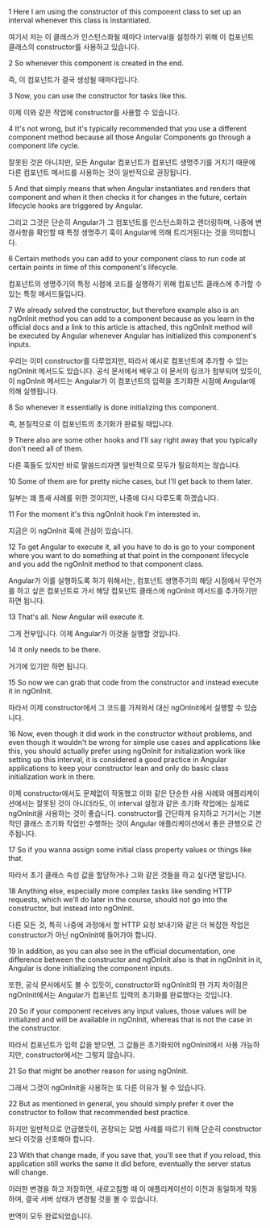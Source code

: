 1
Here I am using the constructor
of this component class
to set up an interval whenever this class is instantiated.

여기서 저는 이 클래스가 인스턴스화될 때마다
interval을 설정하기 위해
이 컴포넌트 클래스의 constructor를 사용하고 있습니다.

2
So whenever this component is created in the end.

즉, 이 컴포넌트가 결국 생성될 때마다입니다.

3
Now, you can use the constructor for tasks like this.

이제 이와 같은 작업에 constructor를 사용할 수 있습니다.

4
It's not wrong,
but it's typically recommended
that you use a different component method
because all those Angular Components go
through a component life cycle.

잘못된 것은 아니지만,
모든 Angular 컴포넌트가
컴포넌트 생명주기를 거치기 때문에
다른 컴포넌트 메서드를 사용하는 것이
일반적으로 권장됩니다.

5
And that simply means that when Angular instantiates
and renders that component
and when it then checks it for changes in the future,
certain lifecycle hooks are triggered by Angular.

그리고 그것은 단순히 Angular가 그 컴포넌트를
인스턴스화하고 렌더링하며,
나중에 변경사항을 확인할 때
특정 생명주기 훅이 Angular에 의해 트리거된다는 것을 의미합니다.

6
Certain methods you can add to your component class
to run code at certain points in time
of this component's lifecycle.

컴포넌트의 생명주기의 특정 시점에
코드를 실행하기 위해 컴포넌트 클래스에
추가할 수 있는 특정 메서드들입니다.

7
We already solved the constructor,
but therefore example also is an ngOnInit method
you can add to a component
because as you learn in the official docs
and a link to this article is attached,
this ngOnInit method will be executed by Angular
whenever Angular has initialized this component's inputs.

우리는 이미 constructor를 다루었지만,
따라서 예시로 컴포넌트에 추가할 수 있는
ngOnInit 메서드도 있습니다.
공식 문서에서 배우고 이 문서의 링크가 첨부되어 있듯이,
이 ngOnInit 메서드는 Angular가 이 컴포넌트의 입력을
초기화한 시점에 Angular에 의해 실행됩니다.

8
So whenever it essentially is done
initializing this component.

즉, 본질적으로 이 컴포넌트의 초기화가
완료될 때입니다.

9
There also are some other hooks
and I'll say right away
that you typically don't need all of them.

다른 훅들도 있지만
바로 말씀드리자면
일반적으로 모두가 필요하지는 않습니다.

10
Some of them are for pretty niche cases,
but I'll get back to them later.

일부는 꽤 틈새 사례를 위한 것이지만,
나중에 다시 다루도록 하겠습니다.

11
For the moment it's this ngOnInit hook I'm interested in.

지금은 이 ngOnInit 훅에 관심이 있습니다.

12
To get Angular to execute it, all you have
to do is go to your component where you want
to do something at that point in the component lifecycle
and you add the ngOnInit method to that component class.

Angular가 이를 실행하도록 하기 위해서는,
컴포넌트 생명주기의 해당 시점에서 무언가를 하고 싶은
컴포넌트로 가서 해당 컴포넌트 클래스에
ngOnInit 메서드를 추가하기만 하면 됩니다.

13
That's all. Now Angular will execute it.

그게 전부입니다. 이제 Angular가 이것을 실행할 것입니다.

14
It only needs to be there.

거기에 있기만 하면 됩니다.

15
So now we can grab that code from the constructor
and instead execute it in ngOnInit.

따라서 이제 constructor에서 그 코드를 가져와서
대신 ngOnInit에서 실행할 수 있습니다.

16
Now, even though it did work in the constructor without
problems, and even though it wouldn't be wrong
for simple use cases
and applications like this,
you should actually prefer using ngOnInit
for initialization work like setting up this interval,
it is considered a good practice in Angular applications
to keep your constructor lean
and only do basic class initialization
work in there.

이제 constructor에서도 문제없이 작동했고
이와 같은 단순한 사용 사례와
애플리케이션에서는 잘못된 것이 아니더라도,
이 interval 설정과 같은 초기화 작업에는
실제로 ngOnInit을 사용하는 것이 좋습니다.
constructor를 간단하게 유지하고
거기서는 기본적인 클래스 초기화 작업만
수행하는 것이 Angular 애플리케이션에서
좋은 관행으로 간주됩니다.

17
So if you wanna assign some initial class property values
or things like that.

따라서 초기 클래스 속성 값을 할당하거나
그와 같은 것들을 하고 싶다면 말입니다.

18
Anything else, especially more complex tasks
like sending HTTP requests,
which we'll do later in the course,
should not go into the constructor,
but instead into ngOnInit.

다른 모든 것, 특히 나중에 과정에서 할
HTTP 요청 보내기와 같은 더 복잡한 작업은
constructor가 아닌
ngOnInit에 들어가야 합니다.

19
In addition, as you can also see in the official
documentation, one difference between the constructor
and ngOnInit also is that in ngOnInit in it,
Angular is done initializing the component inputs.

또한, 공식 문서에서도 볼 수 있듯이,
constructor와 ngOnInit의 한 가지 차이점은
ngOnInit에서는 Angular가 컴포넌트 입력의
초기화를 완료했다는 것입니다.

20
So if your component receives any input values,
those values will be initialized
and will be available in ngOnInit,
whereas that is not the case in the constructor.

따라서 컴포넌트가 입력 값을 받으면,
그 값들은 초기화되어 ngOnInit에서 사용 가능하지만,
constructor에서는 그렇지 않습니다.

21
So that might be another reason for using ngOnInit.

그래서 그것이 ngOnInit을 사용하는 또 다른 이유가 될 수 있습니다.

22
But as mentioned in general,
you should simply prefer it over the constructor to follow
that recommended best practice.

하지만 일반적으로 언급했듯이,
권장되는 모범 사례를 따르기 위해
단순히 constructor보다 이것을 선호해야 합니다.

23
With that change made, if you save that, you'll see
that if you reload, this application still works the same it
did before, eventually the server status will change.

이러한 변경을 하고 저장하면,
새로고침할 때 이 애플리케이션이 이전과 동일하게
작동하며, 결국 서버 상태가 변경될 것을 볼 수 있습니다.

번역이 모두 완료되었습니다.
